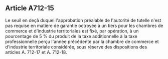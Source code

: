 Article A712-15
----
Le seuil en deçà duquel l'approbation préalable de l'autorité de tutelle n'est
pas requise en matière de garantie octroyée à un tiers pour les chambres de
commerce et d'industrie territoriales est fixé, par opération, à un pourcentage
de 5 % du produit de la taxe additionnelle à la taxe professionnelle perçu
l'année précédente par la chambre de commerce et d'industrie territoriale
considérée, sous réserve des dispositions des articles A. 712-17 et A. 712-18.
